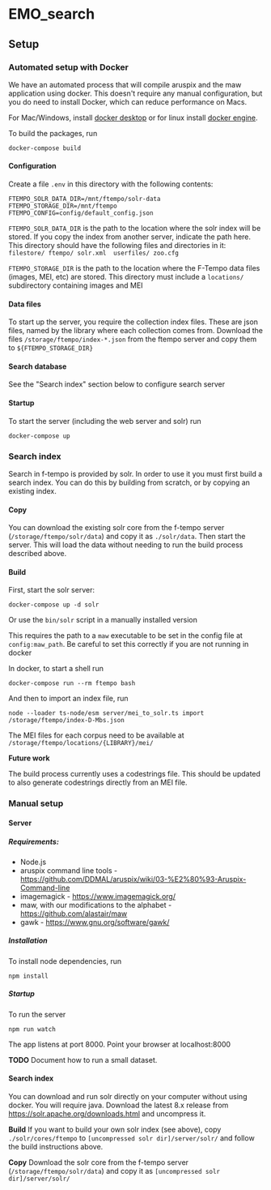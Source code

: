 # EMO_search

## Setup

### Automated setup with Docker
We have an automated process that will compile aruspix and the maw application using docker.
This doesn't require any manual configuration, but you do need to install Docker, which
can reduce performance on Macs.

For Mac/Windows, install [docker desktop](https://www.docker.com/products/docker-desktop) or for 
linux install [docker engine](https://docs.docker.com/engine/install/ubuntu/).

To build the packages, run

    docker-compose build

#### Configuration

Create a file `.env` in this directory with the following contents:

```
FTEMPO_SOLR_DATA_DIR=/mnt/ftempo/solr-data
FTEMPO_STORAGE_DIR=/mnt/ftempo
FTEMPO_CONFIG=config/default_config.json
```

`FTEMPO_SOLR_DATA_DIR` is the path to the location where the solr index will be stored. If you copy the index from
another server, indicate the path here. This directory should have the following files and directories in it:
`filestore/ ftempo/ solr.xml  userfiles/ zoo.cfg`

`FTEMPO_STORAGE_DIR` is the path to the location where the F-Tempo data files (images, MEI, etc) are stored.
This directory must include a `locations/` subdirectory containing images and MEI

#### Data files

To start up the server, you require the collection index files. These are json files, named by the library
where each collection comes from.
Download the files `/storage/ftempo/index-*.json` from the ftempo server and copy them to `${FTEMPO_STORAGE_DIR}`

#### Search database

See the "Search index" section below to configure search server

#### Startup

To start the server (including the web server and solr) run

    docker-compose up

### Search index

Search in f-tempo is provided by solr. In order to use it you must first build a search index.
You can do this by building from scratch, or by copying an existing index.

#### Copy

You can download the existing solr core from the f-tempo server (`/storage/ftempo/solr/data`)
and copy it as `./solr/data`. Then start the server. This will load the data
without needing to run the build process described above.

#### Build

First, start the solr server:

    docker-compose up -d solr

Or use the `bin/solr` script in a manually installed version

This requires the path to a `maw` executable to be set in the config file at `config:maw_path`.
Be careful to set this correctly if you are not running in docker

In docker, to start a shell run

    docker-compose run --rm ftempo bash

And then to import an index file, run

    node --loader ts-node/esm server/mei_to_solr.ts import /storage/ftempo/index-D-Mbs.json

The MEI files for each corpus need to be available at `/storage/ftempo/locations/{LIBRARY}/mei/`

**Future work**

The build process currently uses a codestrings file. This should be updated to also
generate codestrings directly from an MEI file.

### Manual setup

#### Server

##### Requirements:

 * Node.js
 * aruspix command line tools - https://github.com/DDMAL/aruspix/wiki/03-%E2%80%93-Aruspix-Command-line
 * imagemagick - https://www.imagemagick.org/
 * maw, with our modifications to the alphabet - https://github.com/alastair/maw
 * gawk - https://www.gnu.org/software/gawk/

##### Installation

To install node dependencies, run 

    npm install

##### Startup

To run the server

    npm run watch

The app listens at port 8000. Point your browser at localhost:8000

**TODO** Document how to run a small dataset.

#### Search index

You can download and run solr directly on your computer without using docker. You will require java.
Download the latest 8.x release from https://solr.apache.org/downloads.html and 
uncompress it.

**Build**
If you want to build your own solr index (see above), copy `./solr/cores/ftempo` to
`[uncompressed solr dir]/server/solr/` and follow the build instructions above.

**Copy**
Download the solr core from the f-tempo server (`/storage/ftempo/solr/data`)
and copy it as `[uncompressed solr dir]/server/solr/`
